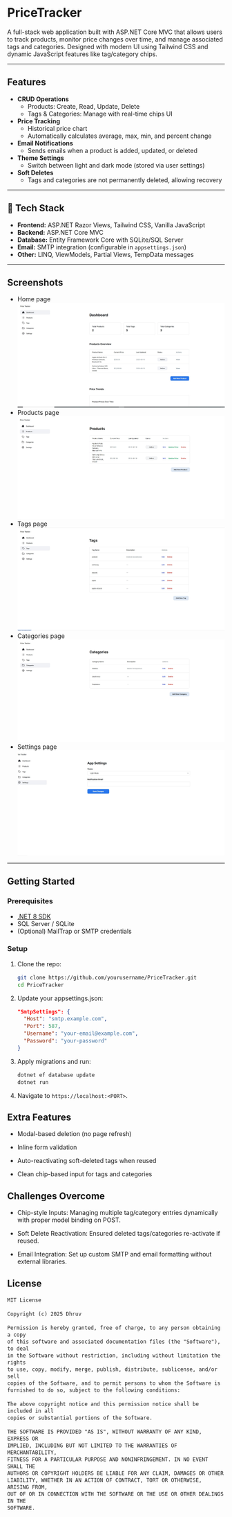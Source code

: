# PriceTracker

A full-stack web application built with ASP.NET Core MVC that allows users to track products, monitor price changes over time, and manage associated tags and categories. Designed with modern UI using Tailwind CSS and dynamic JavaScript features like tag/category chips.

---

## Features

- **CRUD Operations**
  - Products: Create, Read, Update, Delete
  - Tags & Categories: Manage with real-time chips UI
- **Price Tracking**
  - Historical price chart
  - Automatically calculates average, max, min, and percent change
- **Email Notifications**
  - Sends emails when a product is added, updated, or deleted
- **Theme Settings**
  - Switch between light and dark mode (stored via user settings)
- **Soft Deletes**
  - Tags and categories are not permanently deleted, allowing recovery

---

## 🔧 Tech Stack

- **Frontend:** ASP.NET Razor Views, Tailwind CSS, Vanilla JavaScript
- **Backend:** ASP.NET Core MVC
- **Database:** Entity Framework Core with SQLite/SQL Server
- **Email:** SMTP integration (configurable in `appsettings.json`)
- **Other:** LINQ, ViewModels, Partial Views, TempData messages

---

## Screenshots
- Home page
![Dashboard Screen](/img/ss1.jpg)
- Products page
![Products Screen](/img/ss2.jpg)
- Tags page
![Tags Screen](/img/ss3.jpg)
- Categories page
![Categories Screen](/img/ss4.jpg)
- Settings page
![Settings Screen](/img/ss5.jpg)

---

## Getting Started

### Prerequisites

- [.NET 8 SDK](https://dotnet.microsoft.com/en-us/download)
- SQL Server / SQLite
- (Optional) MailTrap or SMTP credentials

### Setup

1. Clone the repo:
   ```bash
   git clone https://github.com/yourusername/PriceTracker.git
   cd PriceTracker
2. Update your appsettings.json:
    ```json
    "SmtpSettings": {
      "Host": "smtp.example.com",
      "Port": 587,
      "Username": "your-email@example.com",
      "Password": "your-password"
    }
    ```
3. Apply migrations and run:
    ```bash
    dotnet ef database update
    dotnet run
    ```
4. Navigate to `https://localhost:<PORT>`.

##  Extra Features
- Modal-based deletion (no page refresh)

- Inline form validation

- Auto-reactivating soft-deleted tags when reused

- Clean chip-based input for tags and categories

## Challenges Overcome
- Chip-style Inputs: Managing multiple tag/category entries dynamically with proper model binding on POST.

- Soft Delete Reactivation: Ensured deleted tags/categories re-activate if reused.

- Email Integration: Set up custom SMTP and email formatting without external libraries.

## License
```
MIT License

Copyright (c) 2025 Dhruv

Permission is hereby granted, free of charge, to any person obtaining a copy
of this software and associated documentation files (the "Software"), to deal
in the Software without restriction, including without limitation the rights
to use, copy, modify, merge, publish, distribute, sublicense, and/or sell
copies of the Software, and to permit persons to whom the Software is
furnished to do so, subject to the following conditions:

The above copyright notice and this permission notice shall be included in all
copies or substantial portions of the Software.

THE SOFTWARE IS PROVIDED "AS IS", WITHOUT WARRANTY OF ANY KIND, EXPRESS OR
IMPLIED, INCLUDING BUT NOT LIMITED TO THE WARRANTIES OF MERCHANTABILITY,
FITNESS FOR A PARTICULAR PURPOSE AND NONINFRINGEMENT. IN NO EVENT SHALL THE
AUTHORS OR COPYRIGHT HOLDERS BE LIABLE FOR ANY CLAIM, DAMAGES OR OTHER
LIABILITY, WHETHER IN AN ACTION OF CONTRACT, TORT OR OTHERWISE, ARISING FROM,
OUT OF OR IN CONNECTION WITH THE SOFTWARE OR THE USE OR OTHER DEALINGS IN THE
SOFTWARE.

```
